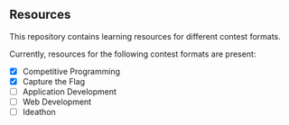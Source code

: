 ## Resources

This repository contains learning resources for different contest formats.

Currently, resources for the following contest formats are present:

- [x] Competitive Programming
- [x] Capture the Flag
- [ ] Application Development
- [ ] Web Development
- [ ] Ideathon
